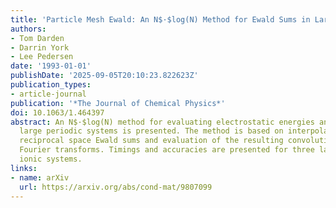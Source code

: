 ```yaml
---
title: 'Particle Mesh Ewald: An N$·$log(N) Method for Ewald Sums in Large Systems'
authors:
- Tom Darden
- Darrin York
- Lee Pedersen
date: '1993-01-01'
publishDate: '2025-09-05T20:10:23.822623Z'
publication_types:
- article-journal
publication: '*The Journal of Chemical Physics*'
doi: 10.1063/1.464397
abstract: An N$·$log(N) method for evaluating electrostatic energies and forces of
  large periodic systems is presented. The method is based on interpolation of the
  reciprocal space Ewald sums and evaluation of the resulting convolutions using fast
  Fourier transforms. Timings and accuracies are presented for three large crystalline
  ionic systems.
links:
- name: arXiv
  url: https://arxiv.org/abs/cond-mat/9807099
---
```

